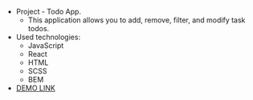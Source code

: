 - Project - Todo App.
  - This application allows you to add, remove, filter, and modify task todos.
- Used technologies:
  - JavaScript
  - React
  - HTML
  - SCSS
  - BEM
- [DEMO LINK](https://maksym-kryvolap.github.io/todo-app/)
